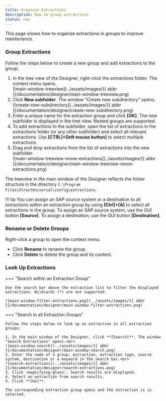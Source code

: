 ```yaml
---
title: Organize Extractions
description: How to group extractions
status: new
---
```


This page shows how to organize extractions in groups to improve maintenance.

### Group Extractions

Follow the steps below to create a new group and add extractions to the group.

1. In the tree view of the Designer, right-click the *extractions* folder. The context menu opens.<br>
![main-window-treeview](../assets/images/{{ abbr }}/documentation/designer/main-window-treeview.png)
2. Click **New subfolder**. The window "Create new subdirectory" opens.<br>
![create-new-subdirectory](../assets/images/{{ abbr }}/documentation/designer/create-new-subdirectory.png)
3. Enter a unique name for the extraction group and click **[OK]**. The new subfolder is displayed in the tree view.
Nested groups are supported.
4. To add extractions to the subfolder, open the list of extractions in the *extractions* folder (or any other subfolder) and select all relevant extractions.
Use **[CTRL]+[left mouse button]** to select multiple extractions.
5. Drag and drop extractions from the list of extractions into the new subfolder. <br>
![main-window-treeview-move-extractions](../assets/images/{{ abbr }}/documentation/designer/main-window-treeview-move-extractions.png)

The treeview in the main window of the Designer reflects the folder structure in the directory `C:\Program Files\XtractUniversal\config\extractions`.


!!! tip
    You can assign an SAP source system or a destination to all extractions within an extraction group by using **[Ctrl]+[A]** to select all extractions in the group.
    To assign an SAP source system, use the GUI button **[Source]**. To assign a destination, use the GUI button **[Destination]**.

### Rename or Delete Groups

Right-click a group to open the context menu. 
- Click **Rename** to rename the group.
- Click **Delete** to delete the group and its content.

### Look Up Extractions

=== "Search within an Extraction Group"

	Use the search bar above the extraction list to filter the displayed extractions. Wildcards (*) are not supported.

	![main-window-filter-extractions.png](../assets/images/{{ abbr }}/documentation/designer/main-window-filter-extractions.png)

=== "Search in all Extraction Groups"

	Follow the steps below to look up an extraction in all extraction groups:

	1. In the main window of the Designer, click **[Search]**. The window "Search Extractions" opens.<br>
	![main-window-search](../assets/images/{{ abbr }}/documentation/designer/main-window-search.png)
	2. Enter the name of a group, extraction, extraction type, source system, destination or a keyword in the search bar.<br>
	![search-extractions](../assets/images/{{ abbr }}/documentation/designer/search-extractions.png)
	3. Click :magnifying-glass:. Search results are displayed.
	4. Select an extraction from search results.
	5. Click **[Go]**. 

	The corresponding extraction group opens and the extraction is is selected.
